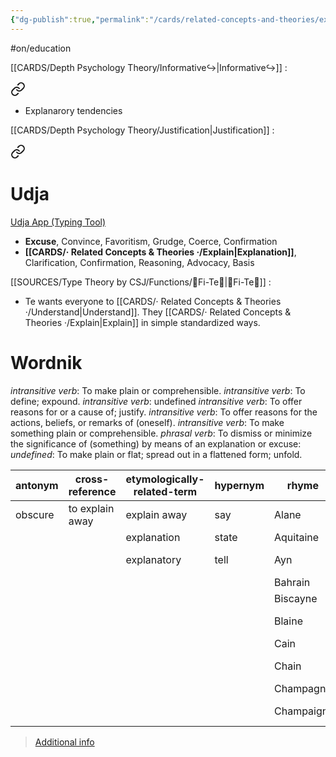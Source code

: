 ```yaml
---
{"dg-publish":true,"permalink":"/cards/related-concepts-and-theories/explain/","created":"2023-04-17T11:24:42.259+02:00","updated":"2023-05-02T10:50:11.807+02:00"}
---
```


#on/education 

[[CARDS/Depth Psychology Theory/Informative↪️\|Informative↪️]] : 
<div class="transclusion internal-embed is-loaded"><a class="markdown-embed-link" href="/cards/depth-psychology-theory/informative/#b7a18f" aria-label="Open link"><svg xmlns="http://www.w3.org/2000/svg" width="24" height="24" viewBox="0 0 24 24" fill="none" stroke="currentColor" stroke-width="2" stroke-linecap="round" stroke-linejoin="round" class="svg-icon lucide-link"><path d="M10 13a5 5 0 0 0 7.54.54l3-3a5 5 0 0 0-7.07-7.07l-1.72 1.71"></path><path d="M14 11a5 5 0 0 0-7.54-.54l-3 3a5 5 0 0 0 7.07 7.07l1.71-1.71"></path></svg></a><div class="markdown-embed">



- Explanarory tendencies 

</div></div>

[[CARDS/Depth Psychology Theory/Justification\|Justification]] : 
<div class="transclusion internal-embed is-loaded"><a class="markdown-embed-link" href="/cards/depth-psychology-theory/justification/#udja" aria-label="Open link"><svg xmlns="http://www.w3.org/2000/svg" width="24" height="24" viewBox="0 0 24 24" fill="none" stroke="currentColor" stroke-width="2" stroke-linecap="round" stroke-linejoin="round" class="svg-icon lucide-link"><path d="M10 13a5 5 0 0 0 7.54.54l3-3a5 5 0 0 0-7.07-7.07l-1.72 1.71"></path><path d="M14 11a5 5 0 0 0-7.54-.54l-3 3a5 5 0 0 0 7.07 7.07l1.71-1.71"></path></svg></a><div class="markdown-embed">



# Udja
[Udja App (Typing Tool)](https://www.udja.app/#/)
- **Excuse**, Convince, Favoritism, Grudge, Coerce, Confirmation
- **[[CARDS/· Related Concepts & Theories ·/Explain\|Explanation]]**, Clarification, Confirmation, Reasoning, Advocacy, Basis


</div></div>

[[SOURCES/Type Theory by CSJ/Functions/🧭Fi-Te🏹\|🧭Fi-Te🏹]] : 
<div class="transclusion internal-embed is-loaded"><div class="markdown-embed">



- Te wants everyone to [[CARDS/· Related Concepts & Theories ·/Understand\|Understand]]. They [[CARDS/· Related Concepts & Theories ·/Explain\|Explain]] in simple standardized ways.  

</div></div>


# Wordnik
*intransitive verb*: To make plain or comprehensible.
*intransitive verb*: To define; expound.
*intransitive verb*: undefined
*intransitive verb*: To offer reasons for or a cause of; justify.
*intransitive verb*: To offer reasons for the actions, beliefs, or remarks of (oneself).
*intransitive verb*: To make something plain or comprehensible.
*phrasal verb*: To dismiss or minimize the significance of (something) by means of an explanation or excuse: 
*undefined*: To make plain or flat; spread out in a flattened form; unfold.

| antonym |cross-reference |etymologically-related-term |hypernym |rhyme |same-context |synonym |verb-form |
| --- | --- | --- | --- | --- | --- | --- | --- |
| obscure | to explain away | explain away | say | Alane | SOFAR | absolve | explained |
|  |  | explanation | state | Aquitaine | annotate | account | explaining |
|  |  | explanatory | tell | Ayn | arrange | account for | explains |
|  |  |  |  | Bahrain | blip.tv | acquit |  |
|  |  |  |  | Biscayne | construct | aid |  |
|  |  |  |  | Blaine | hall-marked | allegorize |  |
|  |  |  |  | Cain | instruct | analyze |  |
|  |  |  |  | Chain | modern-looking | answer |  |
|  |  |  |  | Champagne | quantifiable | bottom |  |
|  |  |  |  | Champaign | recognize | break down |  |

> [Additional info](https://www.wordnik.com/words/explain)
